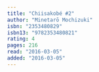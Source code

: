 ```yaml
---
title: "Chiisakobé #2"
author: "Minetarō Mochizuki"
isbn: "2353480829"
isbn13: "9782353480821"
rating: 4
pages: 216
read: "2016-03-05"
added: "2016-03-05"
---
```


